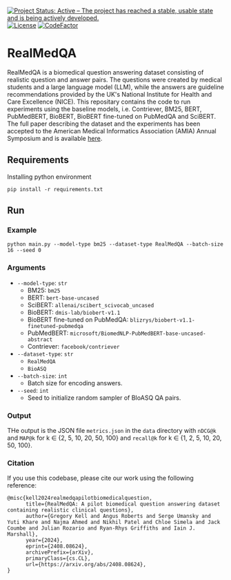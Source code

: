 [![Project Status: Active – The project has reached a stable, usable state and is being actively developed.](https://www.repostatus.org/badges/latest/active.svg)](https://www.repostatus.org/#active)
[![License](https://img.shields.io/badge/License-Apache_2.0-blue.svg)](https://opensource.org/licenses/Apache-2.0)
[![CodeFactor](https://www.codefactor.io/repository/github/gck25/realmedqa/badge/main)](https://www.codefactor.io/repository/github/gck25/realmedqa/overview/main)

# RealMedQA
RealMedQA is a biomedical question answering dataset consisting of realistic question and answer pairs. The questions were created by medical students and a large language model (LLM), while the answers are guideline recommendations provided by the UK's National Institute for Health and Care Excellence (NICE).  This repositary contains the code to run experiments using the baseline models, i.e. Contriever, BM25, BERT, PubMedBERT, BioBERT, BioBERT fine-tuned on PubMedQA and SciBERT.  The full paper describing the dataset and the experiments has been accepted to the American Medical Informatics Association (AMIA) Annual Symposium and is available [here](https://arxiv.org/abs/2408.08624).

## Requirements
Installing python environment
```
pip install -r requirements.txt
```

## Run

### Example

```commandline
python main.py --model-type bm25 --dataset-type RealMedQA --batch-size 16 --seed 0
```

### Arguments
* `--model-type`: `str`
  * BM25: `bm25`
  * BERT: `bert-base-uncased`
  * SciBERT: `allenai/scibert_scivocab_uncased`
  * BioBERT: `dmis-lab/biobert-v1.1`
  * BioBERT fine-tuned on PubMedQA: `blizrys/biobert-v1.1-finetuned-pubmedqa`
  * PubMedBERT: `microsoft/BiomedNLP-PubMedBERT-base-uncased-abstract`
  * Contriever: `facebook/contriever`
* `--dataset-type`: `str`
  * `RealMedQA`
  * `BioASQ`
* `--batch-size`: `int`
  * Batch size for encoding answers.
* `--seed`: `int`
  * Seed to initialize random sampler of BIoASQ QA pairs.

### Output
THe output is the JSON file `metrics.json` in the `data` directory with `nDCG@k` and `MAP@k` for
k $\in$ {2, 5, 10, 20, 50, 100} and `recall@k` for k $\in$ {1, 2, 5, 10, 20, 50, 100}.

### Citation
If you use this codebase, please cite our work using the following reference:
```
@misc{kell2024realmedqapilotbiomedicalquestion,
      title={RealMedQA: A pilot biomedical question answering dataset containing realistic clinical questions}, 
      author={Gregory Kell and Angus Roberts and Serge Umansky and Yuti Khare and Najma Ahmed and Nikhil Patel and Chloe Simela and Jack Coumbe and Julian Rozario and Ryan-Rhys Griffiths and Iain J. Marshall},
      year={2024},
      eprint={2408.08624},
      archivePrefix={arXiv},
      primaryClass={cs.CL},
      url={https://arxiv.org/abs/2408.08624}, 
}
```

